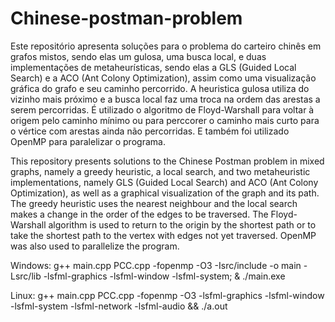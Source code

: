 # Chinese-postman-problem

Este repositório apresenta soluções para o problema do carteiro chinês em grafos mistos, sendo elas um gulosa, uma busca local, e duas implementações de metaheurísticas, sendo elas a GLS (Guided Local Search) e a ACO (Ant Colony Optimization), assim como uma visualização gráfica do grafo e seu caminho percorrido. A heuristica gulosa utiliza do vizinho mais próximo e a busca local faz uma troca na ordem das arestas a serem percorridas. É utilizado o algoritmo de Floyd-Warshall para voltar à origem pelo caminho mínimo ou para perccorer o caminho mais curto para o vértice com arestas ainda não percorridas. E também foi utilizado OpenMP para paralelizar o programa.

This repository presents solutions to the Chinese Postman problem in mixed graphs, namely a greedy heuristic, a local search, and two metaheuristic implementations, namely GLS (Guided Local Search) and ACO (Ant Colony Optimization), as well as a graphical visualization of the graph and its path. The greedy heuristic uses the nearest neighbour and the local search makes a change in the order of the edges to be traversed. The Floyd-Warshall algorithm is used to return to the origin by the shortest path or to take the shortest path to the vertex with edges not yet traversed. OpenMP was also used to parallelize the program.

Windows:
g++ main.cpp PCC.cpp -fopenmp -O3 -Isrc/include -o main -Lsrc/lib -lsfml-graphics -lsfml-window -lsfml-system; & ./main.exe

Linux:
g++ main.cpp PCC.cpp -fopenmp -O3 -lsfml-graphics -lsfml-window -lsfml-system -lsfml-network -lsfml-audio && ./a.out




